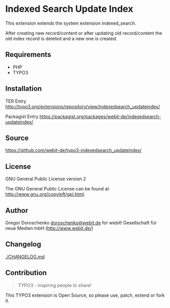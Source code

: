 Indexed Search Update Index
===========================

This extension extends the system extension indexed_search.

After creating new record/content or after updating old record/content the old index record is deleted and a new one is created.

Requirements
------------

* PHP
* TYPO3

Installation
-------------

TER Entry http://typo3.org/extensions/repository/view/indexedsearch_updateindex/

Packagist Entry https://packagist.org/packages/webit-de/indexedsearch-updateindex/

Source
------

https://github.com/webit-de/typo3-indexedsearch_updateindex/

License
-------

GNU General Public License version 2

The GNU General Public License can be found at http://www.gnu.org/copyleft/gpl.html.

Author
------

Gregor Doroschenko <doroschenko@webit.de>
for webit! Gesellschaft für neue Medien mbH (http://www.webit.de/)

Changelog
---------

[./CHANGELOG.md](CHANGELOG.md)

Contribution
------------

> TYPO3 - inspiring people to share!

This TYPO3 extension is Open Source, so please use, patch, extend or fork it.
